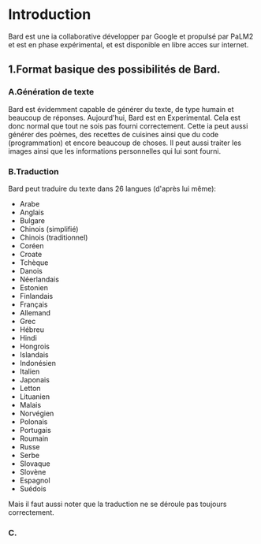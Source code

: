 # Introduction

Bard est une ia collaborative développer par Google et propulsé par PaLM2 et est en phase expérimental, et est disponible en libre acces sur internet.

## 1.Format  basique des possibilités de Bard.

### A.Génération de texte

Bard est évidemment capable de générer du texte, de type humain et beaucoup de réponses.
Aujourd'hui, Bard est en Experimental. Cela est donc normal que tout ne sois pas fourni correctement. Cette ia peut aussi générer des poèmes, des recettes de cuisines ainsi que du code (programmation) et encore beaucoup de choses.
Il peut aussi traiter les images ainsi que les informations personnelles qui lui sont fourni.

### B.Traduction

Bard peut traduire du texte dans 26 langues (d'après lui même):

- Arabe
- Anglais
- Bulgare
- Chinois (simplifié)
- Chinois (traditionnel)
- Coréen
- Croate
- Tchèque
- Danois
- Néerlandais
- Estonien
- Finlandais
- Français
- Allemand
- Grec
- Hébreu
- Hindi
- Hongrois
- Islandais
- Indonésien
- Italien
- Japonais
- Letton
- Lituanien
- Malais
- Norvégien
- Polonais
- Portugais
- Roumain
- Russe
- Serbe
- Slovaque
- Slovène
- Espagnol
- Suédois
	

Mais il faut aussi noter que la traduction ne se déroule pas toujours correctement.

### C. 